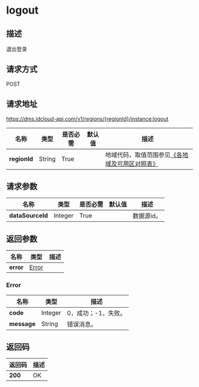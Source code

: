 # logout


## 描述
退出登录

## 请求方式
POST

## 请求地址
https://dms.jdcloud-api.com/v1/regions/{regionId}/instance:logout

|名称|类型|是否必需|默认值|描述|
|---|---|---|---|---|
|**regionId**|String|True| |地域代码，取值范围参见[《各地域及可用区对照表》](../Enum-Definitions/Regions-AZ.md)|

## 请求参数
|名称|类型|是否必需|默认值|描述|
|---|---|---|---|---|
|**dataSourceId**|Integer|True| |数据源id。|


## 返回参数
|名称|类型|描述|
|---|---|---|
|**error**|[Error](logout#error)| |

### <div id="error">Error</div>
|名称|类型|描述|
|---|---|---|
|**code**|Integer|0，成功；-1，失败。|
|**message**|String|错误消息。|

## 返回码
|返回码|描述|
|---|---|
|**200**|OK|
